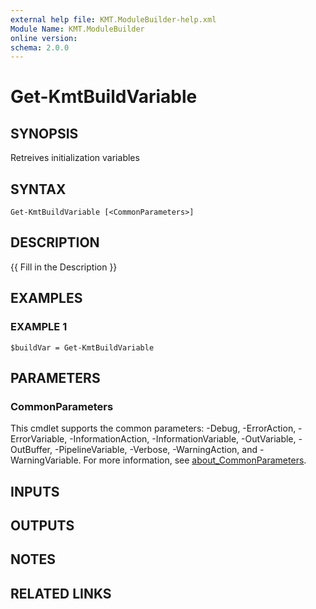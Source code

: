 ```yaml
---
external help file: KMT.ModuleBuilder-help.xml
Module Name: KMT.ModuleBuilder
online version:
schema: 2.0.0
---
```


# Get-KmtBuildVariable

## SYNOPSIS
Retreives initialization variables

## SYNTAX

```
Get-KmtBuildVariable [<CommonParameters>]
```

## DESCRIPTION
{{ Fill in the Description }}

## EXAMPLES

### EXAMPLE 1
```
$buildVar = Get-KmtBuildVariable
```

## PARAMETERS

### CommonParameters
This cmdlet supports the common parameters: -Debug, -ErrorAction, -ErrorVariable, -InformationAction, -InformationVariable, -OutVariable, -OutBuffer, -PipelineVariable, -Verbose, -WarningAction, and -WarningVariable. For more information, see [about_CommonParameters](http://go.microsoft.com/fwlink/?LinkID=113216).

## INPUTS

## OUTPUTS

## NOTES

## RELATED LINKS
